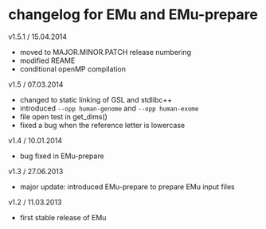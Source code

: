 # changelog for EMu and EMu-prepare

v1.5.1 / 15.04.2014

* moved to MAJOR.MINOR.PATCH release numbering
* modified REAME
* conditional openMP compilation

v1.5 / 07.03.2014

*  changed to static linking of GSL and stdlibc++
*  introduced `--opp human-genome` and `--opp human-exome`
*  file open test in get_dims()
*  fixed a bug when the reference letter is lowercase

v1.4 / 10.01.2014

*  bug fixed in EMu-prepare

v1.3 / 27.06.2013

*  major update: introduced EMu-prepare to prepare EMu input files

v1.2 / 11.03.2013

*  first stable release of EMu

